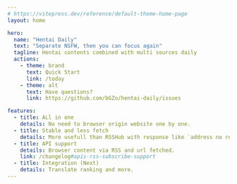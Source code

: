 ```yaml
---
# https://vitepress.dev/reference/default-theme-home-page
layout: home

hero:
  name: "Hentai Daily"
  text: "Separate NSFW, then you can focus again"
  tagline: Hentai contents combined with multi sources daily
  actions:
    - theme: brand
      text: Quick Start
      link: /today
    - theme: alt
      text: Have questions?
      link: https://github.com/bGZo/hentai-daily/issues

features:
  - title: ALl in one
    details: No need to browser origin website one by one.
  - title: Stable and less fetch 
    details: More usefull than RSSHub with response like `address no respon`.
  - title: API support
    details: Browser content via RSS and url fetched.
    link: /changelog#apis-rss-subscribe-support
  - title: Integration (Next)
    details: Translate ranking and more. 
---
```


